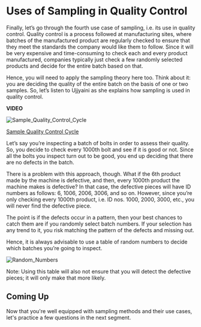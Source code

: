 # Uses of Sampling in Quality Control

Finally, let’s go through the fourth use case of sampling, i.e. its use in quality control. Quality control is a process followed at manufacturing sites, where batches of the manufactured product are regularly checked to ensure that they meet the standards the company would like them to follow. Since it will be very expensive and time-consuming to check each and every product manufactured, companies typically just check a few randomly selected products and decide for the entire batch based on that.

Hence, you will need to apply the sampling theory here too. Think about it: you are deciding the quality of the entire batch on the basis of one or two samples. So, let’s listen to Ujjyaini as she explains how sampling is used in quality control.

**VIDEO**

![Sample_Quality_Control_Cycle](https://i.ibb.co/d7FYpHC/Sample-Quality-Control-Cycle.gif)  

[Sample Quality Control Cycle](Sample_Quality_Control_Cycle.gif)

Let’s say you’re inspecting a batch of bolts in order to assess their quality. So, you decide to check every 1000th bolt and see if it is good or not. Since all the bolts you inspect turn out to be good, you end up deciding that there are no defects in the batch.

There is a problem with this approach, though. What if the 6th product made by the machine is defective, and then, every 1000th product the machine makes is defective? In that case, the defective pieces will have ID numbers as follows: 6, 1006, 2006, 3006, and so on. However, since you’re only checking every 1000th product, i.e. ID nos. 1000, 2000, 3000, etc., you will never find the defective piece.

The point is if the defects occur in a pattern, then your best chances to catch them are if you randomly select batch numbers. If your selection has any trend to it, you risk matching the pattern of the defects and missing out.

Hence, it is always advisable to use a table of random numbers to decide which batches you’re going to inspect.

![Random_Numbers](https://i.ibb.co/GMhJSyd/Random-Numbers.png)

Note: Using this table will also not ensure that you will detect the defective pieces; it will only make that more likely.

## **Coming Up**

Now that you're well equipped with sampling methods and their use cases, let's practice a few questions in the next segment.
